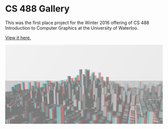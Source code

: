 CS 488 Gallery
=============

This was the first place project for the Winter 2016 offering of CS 488 Introduction to Computer Graphics at the University of Waterloo. 

[View it here.](https://zongzhengli.github.io/cs488-gallery)

![Demo image](images\anaglyph.png)